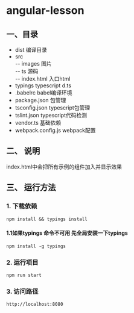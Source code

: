 # angular-lesson

## 一、目录
- dist 编译目录
- src   
 -- images      图片   
 -- ts          源码   
 -- index.html  入口html   
- typings typescript d.ts
- .babelrc babel编译环境
- package.json 包管理
- tsconfig.json typescript包管理
- tslint.json typescript代码检测
- vendor.ts 基础依赖
- webpack.config.js  webpack配置

## 二、 说明

index.html中会把所有示例的组件加入并显示效果

## 三、 运行方法

### 1. 下载依赖  
`npm install && typings install`   
#### 1.1如果typings 命令不可用  先全局安装一下typings     
`npm install -g typings`     
### 2. 运行项目  
`npm run start`
### 3. 访问路径
`http://localhost:8080`